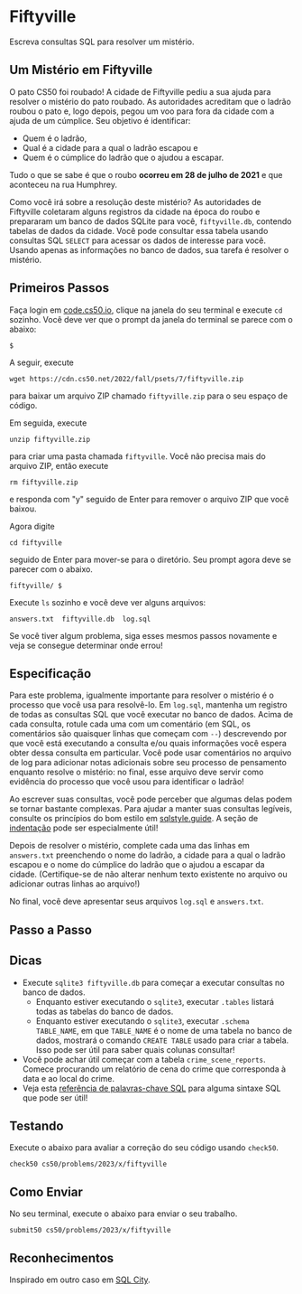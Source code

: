Fiftyville
==========

Escreva consultas SQL para resolver um mistério.

Um Mistério em Fiftyville
-----------------------

O pato CS50 foi roubado! A cidade de Fiftyville pediu a sua ajuda para resolver o mistério do pato roubado. As autoridades acreditam que o ladrão roubou o pato e, logo depois, pegou um voo para fora da cidade com a ajuda de um cúmplice. Seu objetivo é identificar:

*   Quem é o ladrão,
*   Qual é a cidade para a qual o ladrão escapou e
*   Quem é o cúmplice do ladrão que o ajudou a escapar.

Tudo o que se sabe é que o roubo **ocorreu em 28 de julho de 2021** e que aconteceu na rua Humphrey.

Como você irá sobre a resolução deste mistério? As autoridades de Fiftyville coletaram alguns registros da cidade na época do roubo e prepararam um banco de dados SQLite para você, `fiftyville.db`, contendo tabelas de dados da cidade. Você pode consultar essa tabela usando consultas SQL `SELECT` para acessar os dados de interesse para você. Usando apenas as informações no banco de dados, sua tarefa é resolver o mistério.

Primeiros Passos
---------------

Faça login em [code.cs50.io](https://code.cs50.io/), clique na janela do seu terminal e execute `cd` sozinho. Você deve ver que o prompt da janela do terminal se parece com o abaixo:

    $
    

A seguir, execute

    wget https://cdn.cs50.net/2022/fall/psets/7/fiftyville.zip
    

para baixar um arquivo ZIP chamado `fiftyville.zip` para o seu espaço de código.

Em seguida, execute

    unzip fiftyville.zip
    

para criar uma pasta chamada `fiftyville`. Você não precisa mais do arquivo ZIP, então execute

    rm fiftyville.zip
    

e responda com "y" seguido de Enter para remover o arquivo ZIP que você baixou.

Agora digite

    cd fiftyville
    

seguido de Enter para mover-se para o diretório. Seu prompt agora deve se parecer com o abaixo.

    fiftyville/ $
    

Execute `ls` sozinho e você deve ver alguns arquivos:

    answers.txt  fiftyville.db  log.sql
    

Se você tiver algum problema, siga esses mesmos passos novamente e veja se consegue determinar onde errou!

Especificação
-------------

Para este problema, igualmente importante para resolver o mistério é o processo que você usa para resolvê-lo. Em `log.sql`, mantenha um registro de todas as consultas SQL que você executar no banco de dados. Acima de cada consulta, rotule cada uma com um comentário (em SQL, os comentários são quaisquer linhas que começam com `--`) descrevendo por que você está executando a consulta e/ou quais informações você espera obter dessa consulta em particular. Você pode usar comentários no arquivo de log para adicionar notas adicionais sobre seu processo de pensamento enquanto resolve o mistério: no final, esse arquivo deve servir como evidência do processo que você usou para identificar o ladrão!

Ao escrever suas consultas, você pode perceber que algumas delas podem se tornar bastante complexas. Para ajudar a manter suas consultas legíveis, consulte os princípios do bom estilo em [sqlstyle.guide](https://www.sqlstyle.guide). A seção de [indentação](https://www.sqlstyle.guide/#indentation) pode ser especialmente útil!

Depois de resolver o mistério, complete cada uma das linhas em `answers.txt` preenchendo o nome do ladrão, a cidade para a qual o ladrão escapou e o nome do cúmplice do ladrão que o ajudou a escapar da cidade. (Certifique-se de não alterar nenhum texto existente no arquivo ou adicionar outras linhas ao arquivo!)

No final, você deve apresentar seus arquivos `log.sql` e `answers.txt`.

Passo a Passo
-----------

Dicas
-----

*   Execute `sqlite3 fiftyville.db` para começar a executar consultas no banco de dados.
    *   Enquanto estiver executando o `sqlite3`, executar `.tables` listará todas as tabelas do banco de dados.
    *   Enquanto estiver executando o `sqlite3`, executar `.schema TABLE_NAME`, em que `TABLE_NAME` é o nome de uma tabela no banco de dados, mostrará o comando `CREATE TABLE` usado para criar a tabela. Isso pode ser útil para saber quais colunas consultar!
*   Você pode achar útil começar com a tabela `crime_scene_reports`. Comece procurando um relatório de cena do crime que corresponda à data e ao local do crime.
*   Veja esta [referência de palavras-chave SQL](https://www.w3schools.com/sql/sql_ref_keywords.asp) para alguma sintaxe SQL que pode ser útil!

Testando
-------

Execute o abaixo para avaliar a correção do seu código usando `check50`.

    check50 cs50/problems/2023/x/fiftyville
    

Como Enviar
-------------

No seu terminal, execute o abaixo para enviar o seu trabalho.

    submit50 cs50/problems/2023/x/fiftyville
    

Reconhecimentos
----------------

Inspirado em outro caso em [SQL City](https://mystery.knightlab.com/).